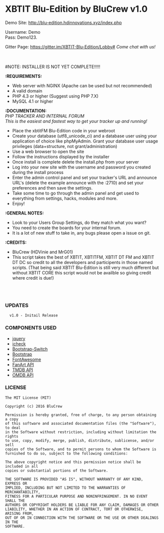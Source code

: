 # XBTIT Blu-Edition by BluCrew v1.0



Demo Site: http://blu-edition.hdinnovations.xyz/index.php

Username: Demo <br>
Pass: Demo123.

Gitter Page: https://gitter.im/XBTIT-Blu-Edition/Lobby#
<i>Come chat with us!</i>

<br>
<br>
#NOTE: INSTALLER IS NOT YET COMPLETE!!!!!


<b>:REQUIREMENTS:</b>
- Web server with NGINX (Apache can be used but not recommended)<br>
- A valid domain<br>
- PHP 4.3 or higher (Suggest using PHP 7.X)<br>
- MySQL 4.1 or higher<br>

<b>:DOCUMENTATION:</b><br>
<i>PHP TRACKER AND INTERNAL FORUM <br>
This is the easiest and fastest way to get your tracker up and running!</i>
<br>
- Place the xbtitFM Blu-Edition code in your webroot<br>
- Create your database (utf8_unicode_ci) and a database user using your application of choice like phpMyAdmin. Grant your database user usage privileges (data+structure, not grant/administration)<br>
- Use a web browser to open the site<br>
- Follow the instructions displayed by the installer<br>
- Once install is complete delete the install.php from your server<br>
- Log into your new site with the username and password you created during the install process<br>
- Enter the admin control panel and set your tracker's URL and announce URL's (delete the example announce with the :2710) and set your preferences and then save the settings.<br>
- Take some time to go through the admin panel and get used to everything from settings, hacks, modules and more.<br>
- Enjoy!<br>

<b>:GENERAL NOTES:</b><br>
- Look to your Users Group Settings, do they match what you want?<br>
- You need to create the boards for your internal forum.<br>
- It is a lot of new stuff to take in, any bugs please open a issue on git.<br>

<b>:CREDITS:</b><br>
- BluCrew (HDVinie and MrG01)<br>
- This script takes the best of XBTIT, XBTITFM, XBTIT DT FM and XBTIT DT DC so credit to all the developers and participents in those named scripts. (That being said XBTIT Blu-Edition is still very much different but without XBTIT CORE this script would not be availble so giving credit where credit is due!)<br>
<br>
<br>

### UPDATES

```
  v1.0 - Initail Release
```


### COMPONENTS USED
* [jquery](https://jquery.com)
* [icheck](http://icheck.fronteed.com)
* [Bootstrap-Switch](http://www.bootstrap-switch.org)
* [Bootstrap](http://getbootstrap.com)
* [FontAwesome](http://fontawesome.io)
* [FanArt API](https://fanart.tv)
* [TMDB API](https://www.themoviedb.org)
* [OMDB API](http://omdbapi.com)

### LICENSE
```
The MIT License (MIT)

Copyright (c) 2016 BluCrew

Permission is hereby granted, free of charge, to any person obtaining a copy
of this software and associated documentation files (the "Software"), to deal
in the Software without restriction, including without limitation the rights
to use, copy, modify, merge, publish, distribute, sublicense, and/or sell
copies of the Software, and to permit persons to whom the Software is
furnished to do so, subject to the following conditions:

The above copyright notice and this permission notice shall be included in all
copies or substantial portions of the Software.

THE SOFTWARE IS PROVIDED "AS IS", WITHOUT WARRANTY OF ANY KIND, EXPRESS OR
IMPLIED, INCLUDING BUT NOT LIMITED TO THE WARRANTIES OF MERCHANTABILITY,
FITNESS FOR A PARTICULAR PURPOSE AND NONINFRINGEMENT. IN NO EVENT SHALL THE
AUTHORS OR COPYRIGHT HOLDERS BE LIABLE FOR ANY CLAIM, DAMAGES OR OTHER
LIABILITY, WHETHER IN AN ACTION OF CONTRACT, TORT OR OTHERWISE, ARISING FROM,
OUT OF OR IN CONNECTION WITH THE SOFTWARE OR THE USE OR OTHER DEALINGS IN THE
SOFTWARE.
```
